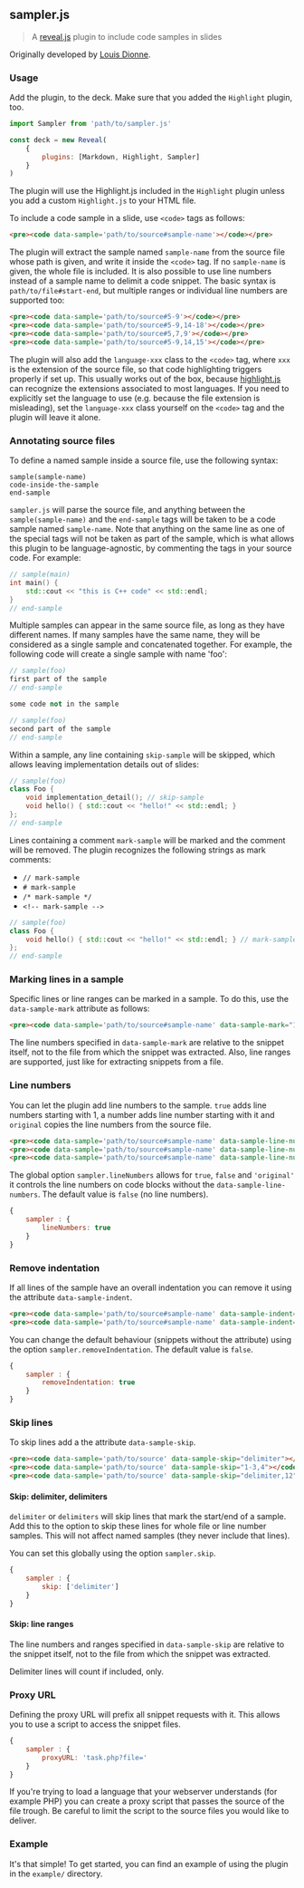 ## sampler.js
> A [reveal.js][] plugin to include code samples in slides

Originally developed by [Louis Dionne](https://github.com/ldionne/reveal-sampler).

### Usage

Add the plugin, to the deck. Make sure that you added the `Highlight` plugin, too.

```js
import Sampler from 'path/to/sampler.js'

const deck = new Reveal(
    {
        plugins: [Markdown, Highlight, Sampler]
    }
)
```

The plugin will use the Highlight.js included in the `Highlight` plugin unless you
add a custom `Highlight.js` to your HTML file.

To include a code sample in a slide, use `<code>` tags as follows:

```html
<pre><code data-sample='path/to/source#sample-name'></code></pre>
```

The plugin will extract the sample named `sample-name` from the source file
whose path is given, and write it inside the `<code>` tag. If no `sample-name`
is given, the whole file is included. It is also possible to use line numbers
instead of a sample name to delimit a code snippet. The basic syntax is
`path/to/file#start-end`, but multiple ranges or individual line numbers
are supported too:

```html
<pre><code data-sample='path/to/source#5-9'></code></pre>
<pre><code data-sample='path/to/source#5-9,14-18'></code></pre>
<pre><code data-sample='path/to/source#5,7,9'></code></pre>
<pre><code data-sample='path/to/source#5-9,14,15'></code></pre>
```

The plugin will also add the `language-xxx` class to the `<code>` tag, where
`xxx` is the extension of the source file, so that code highlighting triggers
properly if set up. This usually works out of the box, because [highlight.js][]
can recognize the extensions associated to most languages. If you need to
explicitly set the language to use (e.g. because the file extension is
misleading), set the `language-xxx` class yourself on the `<code>` tag and
the plugin will leave it alone.

### Annotating source files

To define a named sample inside a source file, use the following syntax:

```
sample(sample-name)
code-inside-the-sample
end-sample
```

`sampler.js` will parse the source file, and anything between the `sample(sample-name)`
and the `end-sample` tags will be taken to be a code sample named `sample-name`.
Note that anything on the same line as one of the special tags will not be taken
as part of the sample, which is what allows this plugin to be language-agnostic,
by commenting the tags in your source code. For example:

```c++
// sample(main)
int main() {
    std::cout << "this is C++ code" << std::endl;
}
// end-sample
```

Multiple samples can appear in the same source file, as long as they have
different names. If many samples have the same name, they will be considered
as a single sample and concatenated together. For example, the following code
will create a single sample with name 'foo':

```c++
// sample(foo)
first part of the sample
// end-sample

some code not in the sample

// sample(foo)
second part of the sample
// end-sample
```

Within a sample, any line containing `skip-sample` will be skipped, which
allows leaving implementation details out of slides:

```c++
// sample(foo)
class Foo {
    void implementation_detail(); // skip-sample
    void hello() { std::cout << "hello!" << std::endl; }
};
// end-sample
```

Lines containing a comment `mark-sample` will be marked and the comment will be removed.
The plugin recognizes the following strings as mark comments:
 
 * `// mark-sample`
 * `# mark-sample`
 * `/* mark-sample */`
 * `<!-- mark-sample -->` 

```c++
// sample(foo)
class Foo {
    void hello() { std::cout << "hello!" << std::endl; } // mark-sample
};
// end-sample
```

### Marking lines in a sample
Specific lines or line ranges can be marked in a sample. To do this, use the
`data-sample-mark` attribute as follows:

```html
<pre><code data-sample='path/to/source#sample-name' data-sample-mark="1,3"></code></pre>
```

The line numbers specified in `data-sample-mark` are relative to the snippet
itself, not to the file from which the snippet was extracted. Also, line
ranges are supported, just like for extracting snippets from a file.

### Line numbers
You can let the plugin add line numbers to the sample. `true` adds line numbers starting with 1, a number
adds line number starting with it and `original` copies the line numbers from the source file.

```html
<pre><code data-sample='path/to/source#sample-name' data-sample-line-numbers="true"></code></pre>
<pre><code data-sample='path/to/source#sample-name' data-sample-line-numbers="42"></code></pre>
<pre><code data-sample='path/to/source#sample-name' data-sample-line-numbers="original"></code></pre>
```

The global option `sampler.lineNumbers` allows for `true`, `false` and `'original'` it controls the
line numbers on code blocks without the `data-sample-line-numbers`. The default value is `false` (no line numbers).

```js
{ 
    sampler : {
        lineNumbers: true
    } 
}
```

### Remove indentation
If all lines of the sample have an overall indentation you can remove it using the 
attribute `data-sample-indent`.

```html
<pre><code data-sample='path/to/source#sample-name' data-sample-indent="remove"></code></pre>
<pre><code data-sample='path/to/source#sample-name' data-sample-indent="keep"></code></pre>
```

You can change the default behaviour (snippets without the attribute) using
the option `sampler.removeIndentation`. The default value is `false`.

```js
{ 
    sampler : {
        removeIndentation: true
    } 
}
```

### Skip lines 
To skip lines add a the attribute `data-sample-skip`. 

```html
<pre><code data-sample='path/to/source' data-sample-skip="delimiter"></code></pre>
<pre><code data-sample='path/to/source' data-sample-skip="1-3,4"></code></pre>
<pre><code data-sample='path/to/source' data-sample-skip="delimiter,12"></code></pre>
```

#### Skip: delimiter, delimiters

`delimiter` or `delimiters` will skip lines that mark the start/end of a sample. Add this to the option to skip these 
lines for whole file or line number samples. This will not affect named samples (they never include that lines).

You can set this globally using the option `sampler.skip`.

```js
{ 
    sampler : {
        skip: ['delimiter']
    } 
}
```

#### Skip: line ranges

The line numbers and ranges specified in `data-sample-skip` are relative to the snippet
itself, not to the file from which the snippet was extracted.

Delimiter lines will count if included, only. 

### Proxy URL
Defining the proxy URL will prefix all snippet requests with it. This allows you to use a script to access the
snippet files.

```js
{ 
    sampler : {
        proxyURL: 'task.php?file='
    } 
}
```

If you're trying to load a language that your webserver understands (for example PHP) you
can create a proxy script that passes the source of the file trough. Be careful to 
limit the script to the source files you would like to deliver.

### Example

It's that simple! To get started, you can find an example of using the plugin
in the `example/` directory.


<!-- Links -->
[highlight.js]: https://highlightjs.org
[reveal.js]: https://github.com/hakimel/reveal.js/
